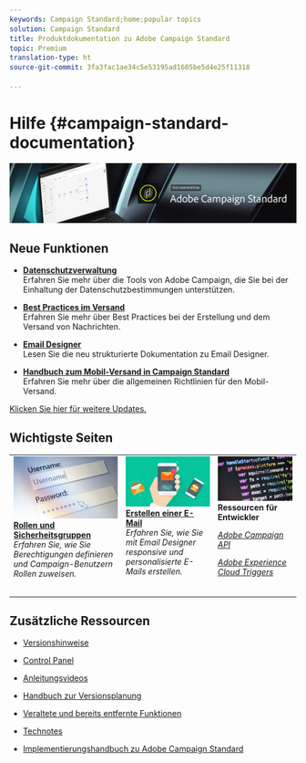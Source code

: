```yaml
---
keywords: Campaign Standard;home;popular topics
solution: Campaign Standard
title: Produktdokumentation zu Adobe Campaign Standard
topic: Premium
translation-type: ht
source-git-commit: 3fa3fac1ae34c5e53195ad1605be5d4e25f11318

---
```



# Hilfe {#campaign-standard-documentation}

![](start/using/assets/do-not-localize/banner_acs_doc.jpg)

## Neue Funktionen

* **[Datenschutzverwaltung](https://helpx.adobe.com/de/campaign/kb/campaign-privacy.html)**<br/>
Erfahren Sie mehr über die Tools von Adobe Campaign, die Sie bei der Einhaltung der Datenschutzbestimmungen unterstützen.

* **[Best Practices im Versand](https://helpx.adobe.com/de/campaign/kb/delivery-best-practices.html)**<br/>
Erfahren Sie mehr über Best Practices bei der Erstellung und dem Versand von Nachrichten.

* **[Email Designer](designing/using/designing-content-in-adobe-campaign.md)**<br/>Lesen Sie die neu strukturierte Dokumentation zu Email Designer.

* **[Handbuch zum Mobil-Versand in Campaign Standard](https://helpx.adobe.com/de/campaign/kb/acs-mobile.html)**<br/>
Erfahren Sie mehr über die allgemeinen Richtlinien für den Mobil-Versand.

[Klicken Sie hier für weitere Updates.](rn/using/documentation-updates.md)

## Wichtigste Seiten

<table>
<tr>
  <td valign="top">
    <a href="administration/using/about-access-management.md">
      <img alt="Benutzerrollen" src="start/using/assets/roles.png"/>
    </a>
    <div>
    <a href="administration/using/about-access-management.md"><strong>Rollen und Sicherheitsgruppen</strong></a>
    </div>
    <em>Erfahren Sie, wie Sie Berechtigungen definieren und Campaign-Benutzern Rollen zuweisen.</em>
    <br>
  </td>
  <td valign="top">
    <a href="designing/using/designing-content-in-adobe-campaign.md">
      <img alt="Designer" src="start/using/assets/design.png" />
    </a>
    <div>
    <a href="designing/using/designing-content-in-adobe-campaign.md"><strong>Erstellen einer E-Mail</strong></a>
    </div>
    <em>Erfahren Sie, wie Sie mit Email Designer responsive und personalisierte E-Mails erstellen.</em>
    <br>
  </td>
  <td valign="top">
       <img alt="Entwickler" src="start/using/assets/dev.png" />
    <div>
    <strong>Ressourcen für Entwickler</strong>
    </div>
    <p><em><a href="api/using/about-campaign-standard-apis.md">Adobe Campaign API</a></em></p>
    <p><em><a href="integrating/using/about-adobe-experience-cloud-triggers.md">Adobe Experience Cloud Triggers</a></em></p>
    <br>
  </td>
</tr>
</table>


## Zusätzliche Ressourcen

* [Versionshinweise](rn/using/release-notes.md)

* [Control Panel](https://docs.adobe.com/content/help/de-DE/control-panel/using/control-panel-home.html)

* [Anleitungsvideos](https://docs.adobe.com/content/help/en/campaign-learn/campaign-standard-tutorials/overview.html)

* [Handbuch zur Versionsplanung](https://helpx.adobe.com/de/campaign/kb/acs-release-planning.html)

* [Veraltete und bereits entfernte Funktionen](https://helpx.adobe.com/de/campaign/kb/acs-deprecated-and-removed-features.html)

* [Technotes](https://helpx.adobe.com/de/campaign/kb/acs-article-list.html)

* [Implementierungshandbuch zu Adobe Campaign Standard](https://helpx.adobe.com/de/campaign/kb/campaign-standard-implementation-guide.html)

